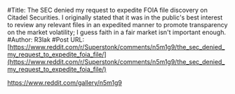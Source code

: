 #Title: The SEC denied my request to expedite FOIA file discovery on Citadel Securities. I originally stated that it was in the public's best interest to review any relevant files in an expedited manner to promote transparency on the market volatility; I guess faith in a fair market isn't important enough.
#Author: R3lak
#Post URL: [https://www.reddit.com/r/Superstonk/comments/n5m1g9/the_sec_denied_my_request_to_expedite_foia_file/](https://www.reddit.com/r/Superstonk/comments/n5m1g9/the_sec_denied_my_request_to_expedite_foia_file/)


https://www.reddit.com/gallery/n5m1g9